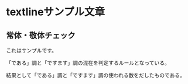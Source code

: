 # textlineサンプル文章

## 常体・敬体チェック

これはサンプルです。

「である」調と「ですます」調の混在を判定するルールとなっている。

結果として「である」調と「ですます」調の使われる数をだしたものである。